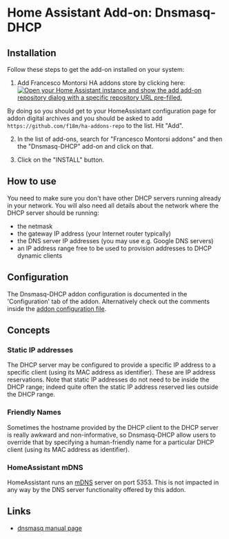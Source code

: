 # Home Assistant Add-on: Dnsmasq-DHCP

## Installation

Follow these steps to get the add-on installed on your system:

1. Add Francesco Montorsi HA addons store by clicking here: [![Open your Home Assistant instance and show the add add-on repository dialog with a specific repository URL pre-filled.](https://my.home-assistant.io/badges/supervisor_add_addon_repository.svg)](https://my.home-assistant.io/redirect/supervisor_add_addon_repository/?repository_url=https%3A%2F%2Fgithub.com%2Ff18m%2Fha-addons-repo)

By doing so you should get to your HomeAssistant configuration page for addon digital archives and you should be asked to add `https://github.com/f18m/ha-addons-repo` to the list. Hit "Add".

2. In the list of add-ons, search for "Francesco Montorsi addons" and then the "Dnsmasq-DHCP" add-on and click on that.

3. Click on the "INSTALL" button.

## How to use

You need to make sure you don't have other DHCP servers running already in your network.
You will also need all details about the network where the DHCP server should be running:

* the netmask
* the gateway IP address (your Internet router typically)
* the DNS server IP addresses (you may use e.g. Google DNS servers)
* an IP address range free to be used to provision addresses to DHCP dynamic clients

## Configuration

The Dnsmasq-DHCP addon configuration is documented in the 'Configuration' tab of the
addon. 
Alternatively check out the comments inside the [addon configuration file](config.yaml).


## Concepts

### Static IP addresses

The DHCP server may be configured to provide a specific IP address
to a specific client (using its MAC address as identifier).
These are IP address reservations.
Note that static IP addresses do not need to be inside the DHCP range; indeed quite often the
static IP address reserved lies outside the DHCP range.

### Friendly Names

Sometimes the hostname provided by the DHCP client to the DHCP server is really awkward and
non-informative, so Dnsmasq-DHCP allow users to override that by specifying a human-friendly
name for a particular DHCP client (using its MAC address as identifier).


### HomeAssistant mDNS

HomeAssistant runs an [mDNS](https://en.wikipedia.org/wiki/Multicast_DNS) server on port 5353.
This is not impacted in any way by the DNS server functionality offered by this addon.



## Links

- [dnsmasq manual page](https://thekelleys.org.uk/dnsmasq/docs/dnsmasq-man.html)
